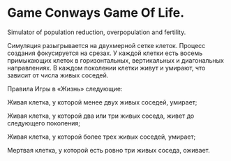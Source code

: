 # Game Conways Game Of Life.
Simulator of population reduction, overpopulation and fertility.

Симуляция разыгрывается на двухмерной сетке клеток. Процесс создания фокусируется на срезах.
У каждой клетки есть восемь примыкающих клеток в горизонтальных, вертикальных и диагональных направлениях. В каждом поколении клетки живут и умирают, что зависит от числа живых соседей.

Правила Игры в «Жизнь» следующие:

Живая клетка, у которой менее двух живых соседей, умирает;

Живая клетка, у которой два или три живых соседа, живет до следующего поколения;

Живая клетка, у которой более трех живых соседей, умирает;

Мертвая клетка, у которой есть ровно три живых соседа, оживает.
